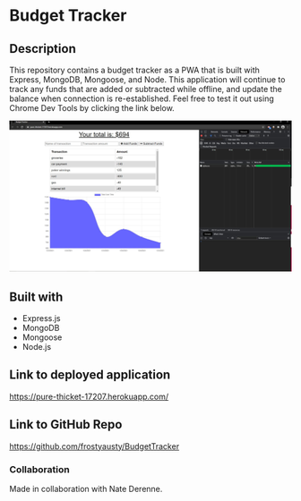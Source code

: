 # Budget Tracker 


## Description

This repository contains a budget tracker as a PWA that is built with Express, MongoDB, Mongoose, and Node. This application will continue to track any funds that are added or subtracted while offline, and update the balance when connection is re-established. Feel free to test it out using Chrome Dev Tools by clicking the link below. 


![Budget tracker PWA](https://github.com/frostyausty/BudgetTracker/blob/main/screenshots/screenshot1.JPG)


## Built with
* Express.js
* MongoDB
* Mongoose
* Node.js


## Link to deployed application
https://pure-thicket-17207.herokuapp.com/

## Link to GitHub Repo
https://github.com/frostyausty/BudgetTracker

### Collaboration

Made in collaboration with Nate Derenne.